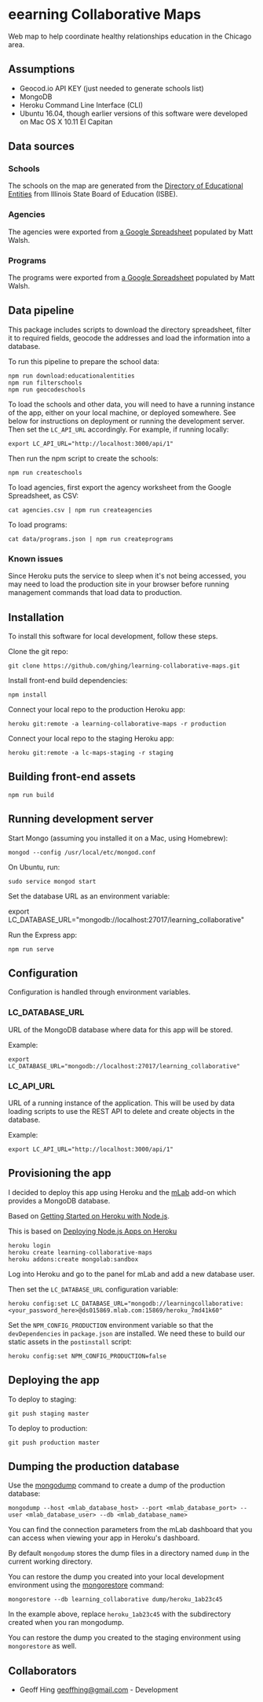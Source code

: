 eearning Collaborative Maps
===========================

Web map to help coordinate healthy relationships education in the Chicago area.

Assumptions
-----------

* Geocod.io API KEY (just needed to generate schools list)
* MongoDB
* Heroku Command Line Interface (CLI)
* Ubuntu 16.04, though earlier versions of this software were developed on Mac OS X 10.11 El Capitan

Data sources
------------

### Schools

The schools on the map are generated from the [Directory of Educational Entities](http://www.isbe.net/research/htmls/directories.htm) from Illinois State Board of Education (ISBE).

### Agencies

The agencies were exported from [a Google Spreadsheet](https://docs.google.com/spreadsheets/d/1_DRDNFkjbnRXOj2UgEEi108coHNcSki8JAZTDeuXHvc/edit) populated by Matt Walsh.

### Programs

The programs were exported from [a Google Spreadsheet](https://docs.google.com/spreadsheets/d/1_DRDNFkjbnRXOj2UgEEi108coHNcSki8JAZTDeuXHvc/edit) populated by Matt Walsh.

Data pipeline
-------------

This package includes scripts to download the directory spreadsheet, filter it to required fields, geocode the addresses and load the information into a database.

To run this pipeline to prepare the school data:

    npm run download:educationalentities
    npm run filterschools
    npm run geocodeschools

To load the schools and other data, you will need to have a running instance of the app, either on your local machine, or deployed somewhere.  See below for instructions on deployment or running the development server.  Then set the `LC_API_URL` accordingly.  For example, if running locally:

    export LC_API_URL="http://localhost:3000/api/1"    

Then run the npm script to create the schools:

    npm run createschools 

To load agencies, first export the agency worksheet from the Google Spreadsheet, as CSV:
    
    cat agencies.csv | npm run createagencies

To load programs:

    cat data/programs.json | npm run createprograms

### Known issues

Since Heroku puts the service to sleep when it's not being accessed, you may need to load the production site in your browser before running management commands that load data to production.

Installation
------------

To install this software for local development, follow these steps.

Clone the git repo:

    git clone https://github.com/ghing/learning-collaborative-maps.git

Install front-end build dependencies:

    npm install

Connect your local repo to the production Heroku app:

    heroku git:remote -a learning-collaborative-maps -r production

Connect your local repo to the staging Heroku app:

    heroku git:remote -a lc-maps-staging -r staging

Building front-end assets
-------------------------

    npm run build

Running development server
--------------------------

Start Mongo (assuming you installed it on a Mac, using Homebrew):

    mongod --config /usr/local/etc/mongod.conf

On Ubuntu, run:

    sudo service mongod start

Set the database URL as an environment variable:

   export LC_DATABASE_URL="mongodb://localhost:27017/learning_collaborative"

Run the Express app:

    npm run serve

Configuration
-------------

Configuration is handled through environment variables.

### LC_DATABASE_URL

URL of the MongoDB database where data for this app will be stored.

Example:

    export LC_DATABASE_URL="mongodb://localhost:27017/learning_collaborative"

### LC_API_URL

URL of a running instance of the application.  This will be used by data loading scripts to use the REST API to delete and create objects in the database.

Example:

    export LC_API_URL="http://localhost:3000/api/1"    

Provisioning the app
--------------------

I decided to deploy this app using Heroku and the [mLab](https://www.mlab.com/) add-on which provides a MongoDB database.

Based on [Getting Started on Heroku with Node.js](https://devcenter.heroku.com/articles/getting-started-with-nodejs).

This is based on [Deploying Node.js Apps on Heroku](https://devcenter.heroku.com/articles/deploying-nodejs)

    heroku login
    heroku create learning-collaborative-maps
    heroku addons:create mongolab:sandbox

Log into Heroku and go to the panel for mLab and add a new database user.

Then set the `LC_DATABASE_URL` configuration variable:

    heroku config:set LC_DATABASE_URL="mongodb://learningcollaborative:<your_password_here>@ds015869.mlab.com:15869/heroku_7md41k60"

Set the `NPM_CONFIG_PRODUCTION` environment variable so that the `devDependencies` in `package.json` are installed.  We need these to build our static assets in the `postinstall` script:

    heroku config:set NPM_CONFIG_PRODUCTION=false

Deploying the app
-----------------

To deploy to staging:

    git push staging master

To deploy to production:

    git push production master

Dumping the production database
-------------------------------

Use the [mongodump](https://docs.mongodb.com/manual/reference/program/mongodump/) command to create a dump of the production database:

    mongodump --host <mlab_database_host> --port <mlab_database_port> --user <mlab_database_user> --db <mlab_database_name> 

You can find the connection parameters from the mLab dashboard that you can access when viewing your app in Heroku's dashboard.

By default `mongodump` stores the dump files in a directory named `dump` in the current working directory.

You can restore the dump you created into your local development environment using the [mongorestore](https://docs.mongodb.com/manual/reference/program/mongorestore/) command:

    mongorestore --db learning_collaborative dump/heroku_1ab23c45

In the example above, replace `heroku_1ab23c45` with the subdirectory created when you ran mongodump.

You can restore the dump you created to the staging environment using `mongorestore` as well.  


Collaborators
-------------

* Geoff Hing <geoffhing@gmail.com> - Development
